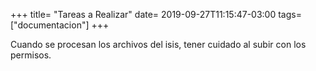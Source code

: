 +++
title= "Tareas a Realizar"
date= 2019-09-27T11:15:47-03:00
tags= ["documentacion"]
+++

Cuando se procesan los archivos del isis, tener cuidado al subir con los permisos.

